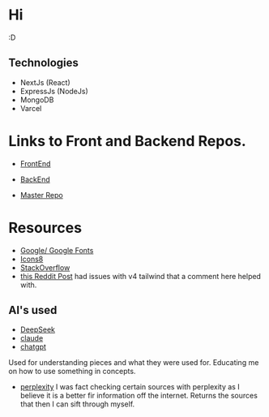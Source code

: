 # Hi

:D

## Technologies

- NextJs (React)
- ExpressJs (NodeJs)
- MongoDB
- Varcel

# Links to Front and Backend Repos.

- [FrontEnd](https://github.com/Felisong/frontend-react)

- [BackEnd](https://github.com/Felisong/backend-express)

- [Master Repo](https://github.com/Felisong/portfolio-site)

# Resources

- [Google/ Google Fonts](https://google.com/)
- [Icons8](https://icons8.com/)
- [StackOverflow](https://stackoverflow.com/)
- [this Reddit Post](https://www.reddit.com/r/tailwindcss/comments/1jwtg4y/are_people_shifting_to_tailwindcss_v4/)
  had issues with v4 tailwind that a comment here helped with.

## AI's used

- [DeepSeek](https://chat.deepseek.com/)
- [claude](https://claude.ai/)
- [chatgpt](https://chatgpt.com/)

Used for understanding pieces and what they were used for. Educating me on how to use something in concepts.

- [perplexity](https://www.perplexity.ai)
  I was fact checking certain sources with perplexity as I believe it is a better fir information off the internet. Returns the sources that then I can sift through myself.
